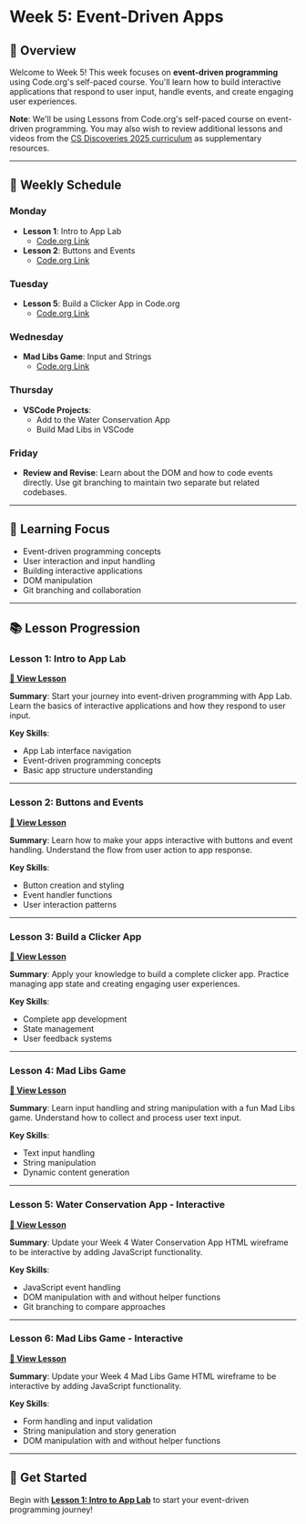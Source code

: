 # Week 5: Event-Driven Apps

## 🎯 **Overview**

Welcome to Week 5! This week focuses on **event-driven programming** using Code.org's self-paced course. You'll learn how to build interactive applications that respond to user input, handle events, and create engaging user experiences.

**Note**: We'll be using Lessons from Code.org's self-paced course on event-driven programming. You may also wish to review additional lessons and videos from the [CS Discoveries 2025 curriculum](https://studio.code.org/courses/csd-2025/units/5) as supplementary resources.

---

## 📅 **Weekly Schedule**

### **Monday**
- **Lesson 1**: Intro to App Lab
  - [Code.org Link](https://studio.code.org/courses/csp5-virtual/units/1/lessons/1/levels/1)
- **Lesson 2**: Buttons and Events
  - [Code.org Link](https://studio.code.org/courses/csp5-virtual/units/1/lessons/2/levels/1)

### **Tuesday**
- **Lesson 5**: Build a Clicker App in Code.org
  - [Code.org Link](https://studio.code.org/courses/csp5-virtual/units/1/lessons/5/levels/1)

### **Wednesday**
- **Mad Libs Game**: Input and Strings
  - [Code.org Link](https://studio.code.org/courses/csp5-virtual/units/1/lessons/7/levels/1)

### **Thursday**
- **VSCode Projects**:
  - Add to the Water Conservation App
  - Build Mad Libs in VSCode

### **Friday**
- **Review and Revise**: Learn about the DOM and how to code events directly. Use git branching to maintain two separate but related codebases.

---

## 🎯 **Learning Focus**

- Event-driven programming concepts
- User interaction and input handling
- Building interactive applications
- DOM manipulation
- Git branching and collaboration

---

## 📚 **Lesson Progression**

### **Lesson 1: Intro to App Lab**
**[📖 View Lesson](./lesson-1-intro-to-app-lab.md)**

**Summary**: Start your journey into event-driven programming with App Lab. Learn the basics of interactive applications and how they respond to user input.

**Key Skills**: 
- App Lab interface navigation
- Event-driven programming concepts
- Basic app structure understanding

---

### **Lesson 2: Buttons and Events**
**[📖 View Lesson](./lesson-2-buttons-and-events.md)**

**Summary**: Learn how to make your apps interactive with buttons and event handling. Understand the flow from user action to app response.

**Key Skills**:
- Button creation and styling
- Event handler functions
- User interaction patterns

---

### **Lesson 3: Build a Clicker App**
**[📖 View Lesson](./lesson-3-build-clicker-app.md)**

**Summary**: Apply your knowledge to build a complete clicker app. Practice managing app state and creating engaging user experiences.

**Key Skills**:
- Complete app development
- State management
- User feedback systems

---

### **Lesson 4: Mad Libs Game**
**[📖 View Lesson](./lesson-4-mad-libs-game.md)**

**Summary**: Learn input handling and string manipulation with a fun Mad Libs game. Understand how to collect and process user text input.

**Key Skills**:
- Text input handling
- String manipulation
- Dynamic content generation

---

### **Lesson 5: Water Conservation App - Interactive**
**[📖 View Lesson](./lesson-5-water-conservation-app.md)**

**Summary**: Update your Week 4 Water Conservation App HTML wireframe to be interactive by adding JavaScript functionality.

**Key Skills**:
- JavaScript event handling
- DOM manipulation with and without helper functions
- Git branching to compare approaches

---

### **Lesson 6: Mad Libs Game - Interactive**
**[📖 View Lesson](./lesson-6-mad-libs-game.md)**

**Summary**: Update your Week 4 Mad Libs Game HTML wireframe to be interactive by adding JavaScript functionality.

**Key Skills**:
- Form handling and input validation
- String manipulation and story generation
- DOM manipulation with and without helper functions

---

## 🚀 **Get Started**

Begin with **[Lesson 1: Intro to App Lab](./lesson-1-intro-to-app-lab.md)** to start your event-driven programming journey!
